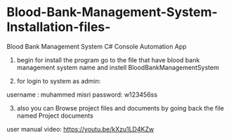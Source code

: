 # Blood-Bank-Management-System-Installation-files-

Blood Bank Management System
C# Console Automation App


1) begin for install the program go to the file that have blood bank management system name and instell BloodBankManagementSystem

2) for login to system as admin:

username : muhammed misri
password: w123456ss


3) also you can Browse project files and documents by going back the file named Project documents


user manual video: https://youtu.be/kXzu1LD4KZw

